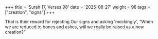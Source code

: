+++
title = 'Surah 17, Verses 98'
date = '2025-08-27'
weight = 98
tags = ["creation", "signs"]
+++

That is their reward for rejecting Our signs and asking ˹mockingly˺, “When we are reduced to bones and ashes, will we really be raised as a new creation?”